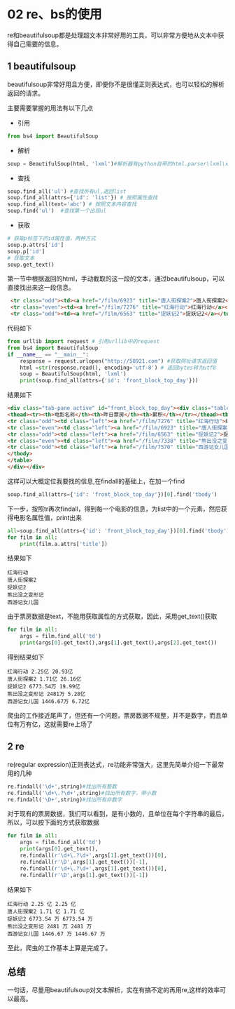 # 02 re、bs的使用

re和beautifulsoup都是处理超文本非常好用的工具，可以非常方便地从文本中获得自己需要的信息。

## 1 beautifulsoup

beautifulsoup非常好用且方便，即便你不是很懂正则表达式，也可以轻松的解析返回的请求。

主要需要掌握的用法有以下几点

* 引用

```python
from bs4 import BeautifulSoup
```

* 解析

```python
soup = BeautifulSoup(html, 'lxml')#解析器有python自带的html.parser\lxml\xml\html5lib 这里使用lxml
```

* 查找

```python
soup.find_all('ul') #查找所有ul,返回list
soup.find_all(attrs={'id': 'list'}) # 按照属性查找
soup.find_all(text='abc') # 按照文本内容查找
soup.find('ul')  #查找第一个出现ul
```

* 获取

```python
# 获取p标签下的id属性值，两种方式
soup.p.attrs['id']
soup.p['id']
# 获取文本
soup.get_text()
```

第一节中根据返回的html，手动截取的这一段的文本，通过beautifulsoup，可以直接找出来这一段信息。

```html
 <tr class="odd"><td><a href="/film/6923" title="唐人街探案2">唐人街探案2</a></td><td>7.5万</td><td>186.53万</td><td>6831.12万</td><td>23.61亿</td> </tr>
 <tr class="even"><td><a href="/film/7276" title="红海行动">红海行动</a></td><td>7.21万</td><td>238.62万</td><td>9346.27万</td><td>17.27亿</td> </tr>
 <tr class="odd"><td><a href="/film/6563" title="捉妖记2">捉妖记2</a></td><td>4.27万</td><td>72.42万</td><td>2598.82万</td><td>18.94亿</td> </tr>
```

代码如下

```python
from urllib import request # 引用urllib中的request
from bs4 import BeautifulSoup
if __name__ == "__main__":
    response = request.urlopen("http://58921.com") #获取网址请求返回值
    html =str(response.read(), encoding='utf-8') # 返回bytes转为utf8
    soup = BeautifulSoup(html, 'lxml')
    print(soup.find_all(attrs={'id': 'front_block_top_day'}))
```

结果如下

```html
<div class="tab-pane active" id="front_block_top_day"><div class="table-responsive"><table class="center_table table table-bordered table-condensed">
<thead><tr><th>电影名称</th><th>昨日票房</th><th>累积</th></tr></thead><tbody>
<tr class="odd"><td class="left"><a href="/film/7276" title="红海行动">红海行动</a></td><td data-toggle="tooltip" title="更新时间：2018/02/24 23:58:02">2.25亿</td><td>20.87亿</td> </tr>
<tr class="even"><td class="left"><a href="/film/6923" title="唐人街探案2">唐人街探案2</a></td><td data-toggle="tooltip" title="更新时间：2018/02/24 23:58:02">1.71亿</td><td>26.12亿</td> </tr>
<tr class="odd"><td class="left"><a href="/film/6563" title="捉妖记2">捉妖记2</a></td><td data-toggle="tooltip" title="更新时间：2018/02/24 23:58:02">6773.54万</td><td>19.98亿</td> </tr>
<tr class="even"><td class="left"><a href="/film/7338" title="熊出没之变形记">熊出没之变形记</a></td><td data-toggle="tooltip" title="更新时间：2018/02/24 23:58:02">2481万</td><td>5.28亿</td> </tr>
<tr class="odd"><td class="left"><a href="/film/7570" title="西游记女儿国">西游记女儿国</a></td><td data-toggle="tooltip" title="更新时间：2018/02/24 23:58:02">1446.67万</td><td>6.72亿</td> </tr>
</tbody>
</table>
</div></div>
```

这样可以大概定位我要找的信息,在findall的基础上，在加一个find

```python
soup.find_all(attrs={'id': 'front_block_top_day'})[0].find('tbody')
```

下一步，按照tr再次findall，得到每一个电影的信息，为list中的一个元素，然后获得电影名属性值，print出来

```python
all=soup.find_all(attrs={'id': 'front_block_top_day'})[0].find('tbody').find_all('tr')
for film in all:
    print(film.a.attrs['title'])
```

结果如下

```text
红海行动
唐人街探案2
捉妖记2
熊出没之变形记
西游记女儿国
```

由于票房数据是text，不能用获取属性的方式获取，因此，采用get_text()获取

```python
for film in all:
    args = film.find_all('td')
    print(args[0].get_text(),args[1].get_text(),args[2].get_text())
```

得到结果如下

```text
红海行动 2.25亿 20.93亿
唐人街探案2 1.71亿 26.16亿
捉妖记2 6773.54万 19.99亿
熊出没之变形记 2481万 5.28亿
西游记女儿国 1446.67万 6.72亿
```

爬虫的工作接近尾声了，但还有一个问题，票房数据不规整，并不是数字，而且单位有万有亿，这就需要re上场了

## 2 re

re(regular expression)正则表达式，re功能非常强大，这里先简单介绍一下最常用的几种

```python
re.findall('\d+',string)#找出所有整数
re.findall('\d+\.?\d+',string)#找出所有数字，带小数
re.findall('\D+',string)#找出所有非数字
```

对于现有的票房数据，我们可以看到，是有小数的，且单位在每个字符串的最后，所以，可以按下面的方式获取数据

```python
for film in all:
    args = film.find_all('td')
    print(args[0].get_text(),
    re.findall(r'\d+\.?\d+',args[1].get_text())[0],
    re.findall(r'\D',args[1].get_text())[-1],
    re.findall(r'\d+\.?\d+',args[1].get_text())[0],
    re.findall(r'\D',args[1].get_text())[-1])
```

结果如下

```text
红海行动 2.25 亿 2.25 亿
唐人街探案2 1.71 亿 1.71 亿
捉妖记2 6773.54 万 6773.54 万
熊出没之变形记 2481 万 2481 万
西游记女儿国 1446.67 万 1446.67 万
```

至此，爬虫的工作基本上算是完成了。

## 总结

一句话，尽量用beautifulsoup对文本解析，实在有搞不定的再用re,这样的效率可以最高。